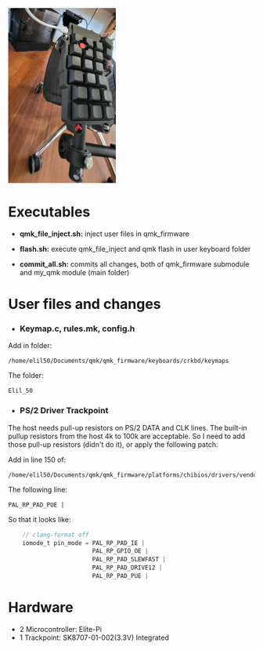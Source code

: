 <img src="./Images/Keyboard.jpg" width="220">

# Executables

* **qmk_file_inject.sh:** inject user files in qmk_firmware

* **flash.sh:** execute qmk_file_inject and qmk flash in user keyboard folder

* **commit_all.sh:** commits all changes, both of qmk_firmware submodule and my_qmk module (main folder) 

# User files and changes

* ### Keymap.c, rules.mk, config.h

Add in folder:
```
/home/elil50/Documents/qmk/qmk_firmware/keyboards/crkbd/keymaps
```

The folder:
```
Elil_50
```

* ### PS/2 Driver Trackpoint

The host needs pull-up resistors on PS/2 DATA and CLK lines. The built-in pullup resistors from the host 4k to 100k are acceptable. 
So I need to add those pull-up resistors (didn't do it), or apply the following patch:

Add in line 150 of:
```
/home/elil50/Documents/qmk/qmk_firmware/platforms/chibios/drivers/vendor/RP/RP2040/ps2_vendor.c
```
The following line:
```
PAL_RP_PAD_PUE |
```
So that it looks like:
```c
    // clang-format off
    iomode_t pin_mode = PAL_RP_PAD_IE |
                        PAL_RP_GPIO_OE |
                        PAL_RP_PAD_SLEWFAST |
                        PAL_RP_PAD_DRIVE12 |
                        PAL_RP_PAD_PUE |
```

# Hardware

* 2 Microcontroller: Elite-Pi
* 1 Trackpoint: SK8707-01-002(3.3V) Integrated
